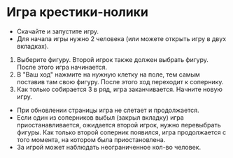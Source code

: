 # Игра крестики-нолики

- Скачайте и запустите игру.
- Для начала игры нужно 2 человека (или можете открыть игру в двух вкладках).
1. Выберите фигуру. Второй игрок также должен выбрать фигуру. После этого игра начинается.
2. В "Ваш ход" нажмите на нужную клетку на поле, тем самым поставив там свою фигуру. После этого ход переходит к сопернику.
3. Как только собирается 3 в ряд, игра заканчивается. Начните новую игру.

- При обновлении страницы игра не слетает и продолжается.
- Если один из соперников выбыл (закрыл вкладку) игра приостанавливается, ожидается второй игрок, нужно перевыбрать фигуры. Как только второй соперник появился, игра продолжается с того момента, на котором была приостановлена.
- За игрой может наблюдать неограниченное кол-во человек.
